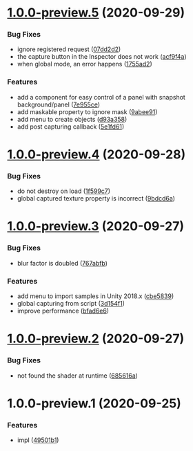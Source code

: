 # [1.0.0-preview.5](https://github.com/mob-sakai/UIEffectSnapshot/compare/v1.0.0-preview.4...v1.0.0-preview.5) (2020-09-29)


### Bug Fixes

* ignore registered request ([07dd2d2](https://github.com/mob-sakai/UIEffectSnapshot/commit/07dd2d22d6d5e3cc7635c56e6e8154436c47dd4f))
* the capture button in the Inspector does not work ([acf9f4a](https://github.com/mob-sakai/UIEffectSnapshot/commit/acf9f4a8dd1fa20f7334c1f30e939d2c357f1885))
* when global mode, an error happens ([1755ad2](https://github.com/mob-sakai/UIEffectSnapshot/commit/1755ad2823ce606511ec436cf8a95bd91403a4ff))


### Features

* add a component for easy control of a panel with snapshot background/panel ([7e955ce](https://github.com/mob-sakai/UIEffectSnapshot/commit/7e955cebdc2cd642a2fefd71f6ac7761cd193d86))
* add maskable property to ignore mask ([9abee91](https://github.com/mob-sakai/UIEffectSnapshot/commit/9abee9126ef74d86d802a5c67f7788233e6fca9f))
* add menu to create objects ([d93a358](https://github.com/mob-sakai/UIEffectSnapshot/commit/d93a3581f88a212bafe39b0248132ed97ca8ff38))
* add post capturing callback ([5e1fd61](https://github.com/mob-sakai/UIEffectSnapshot/commit/5e1fd6186fbef5f1a04aeaa98c9599feb6c1494d))

# [1.0.0-preview.4](https://github.com/mob-sakai/UIEffectSnapshot/compare/v1.0.0-preview.3...v1.0.0-preview.4) (2020-09-28)


### Bug Fixes

* do not destroy on load ([1f599c7](https://github.com/mob-sakai/UIEffectSnapshot/commit/1f599c7324ecf3d850f16031304d8850434b8334))
* global captured texture property is incorrect ([9bdcd6a](https://github.com/mob-sakai/UIEffectSnapshot/commit/9bdcd6ab3c5942098180e6360f80d25dd4f99489))

# [1.0.0-preview.3](https://github.com/mob-sakai/UIEffectSnapshot/compare/v1.0.0-preview.2...v1.0.0-preview.3) (2020-09-27)


### Bug Fixes

* blur factor is doubled ([767abfb](https://github.com/mob-sakai/UIEffectSnapshot/commit/767abfb8926de65b45832f80e5e272681a6cf960))


### Features

* add menu to import samples in Unity 2018.x ([cbe5839](https://github.com/mob-sakai/UIEffectSnapshot/commit/cbe5839421b2eb9bd6342163bf1e00fa3dde507a))
* global capturing from script ([3d154f1](https://github.com/mob-sakai/UIEffectSnapshot/commit/3d154f1fd87aa0eb997cbe43df44f93fe76585d5))
* improve performance ([bfad6e6](https://github.com/mob-sakai/UIEffectSnapshot/commit/bfad6e6955302aab571392f828e4360ed05bd59e))

# [1.0.0-preview.2](https://github.com/mob-sakai/UIEffectSnapshot/compare/v1.0.0-preview.1...v1.0.0-preview.2) (2020-09-27)


### Bug Fixes

* not found the shader at runtime ([685616a](https://github.com/mob-sakai/UIEffectSnapshot/commit/685616a0dc54122abafe5b883b9784b67abb3cf5))

# 1.0.0-preview.1 (2020-09-25)


### Features

* impl ([49501b1](https://github.com/mob-sakai/UIEffectSnapshot/commit/49501b1b0d0a32a193fab33fa8eb1c8efc8ef323))
